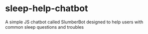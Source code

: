 # sleep-help-chatbot
A simple JS chatbot called SlumberBot designed to help users with common sleep questions and troubles
